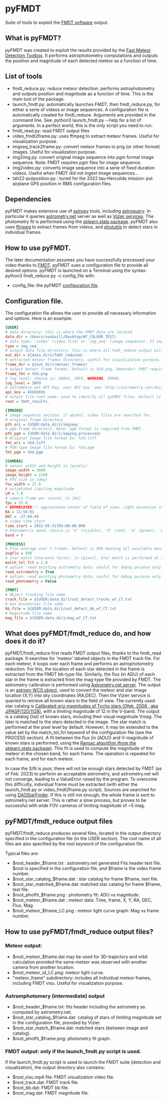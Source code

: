 # pyFMDT

Suite of tools to exploit the [FMDT software](https://github.com/alsoc/fmdt) output.

## What is pyFMDT?

pyFMDT was created to exploit the results provided by the [Fast Meteor Detection Toolbox](https://github.com/alsoc/fmdt).
It performs astrophotometry computations and outputs the position and magnitude of each detected meteor as a function of time.

## List of tools

- fmdt_reduce.py: reduce meteor detection: performs astrophotometry and outputs position and magnitude as a function of time. This is the main tool of the package.
- launch_fmdt.py: automatically launches FMDT, then fmdt_reduce.py, for either a serie of videos or image sequences. A configuration file is automatically created for fmdt_reduce. Arguments are provided in the command line. See: python3 launch_fmdt.py --help for a list of arguments. In a perfect world, this is the only script you need to run.
- fmdt_read.py: read FMDT output files
- video_fmdt2frame.py: uses ffmpeg to extract meteor frames. Useful for visualization purpose.
- imgseq_track2frame.py: convert meteor frames to png (or other format) images. Useful for visualization purpose.
- img2img.py: convert original image sequence into pgm format image sequence. Note: FMDT requires pgm files for image sequence.
- img2video.py: converts image sequence into a serie of fixed duration videos. Useful when FMDT did not ingest image sequences...
- tah22-putposition.py : tuned for the 2022 tau-Herculids mission: put airplane GPS position in RMS configuration files.

## Dependencies

pyFMDT makes extensive use of [astropy](https://www.astropy.org/) tools, including [astroquery](https://astroquery.readthedocs.io/en/latest/).
In particular it queries [astrometry.net](https://nova.astrometry.net/) server as well as [Vizier services](https://astroquery.readthedocs.io/en/latest/vizier/vizier.html). The photometry fit is performed using the [sklearn.stats package](https://scikit-learn.org/stable/modules/generated/sklearn.linear_model.RANSACRegressor.html).
pyFMDT also uses [ffmpeg](https://ffmpeg.org/) to extract frames from videos, and [photutils](https://photutils.readthedocs.io/en/stable/) to detect stars in individual frames.

## How to use pyFMDT.
The later documentation assumes you have successfully processed your video thanks to [FMDT](https://github.com/alsoc/fmdt).
pyFMDT sues a configuration file to provide all desired options.
pyFMDT is launched on a Terminal using the syntax:
	python3 fmdt_reduce.py -c config_file
with:
- config_file: the pyFMDT [configuration file](#header-configuration-file).

## Configuration file.

The configuration file allows the user to provide all necessary information and options. Here is an example:

```ini
[USER]
# data directory: this is where the FMDT data are located
data_dir = /Users/vaubaill/Desktop/W7_COLOUR_TEST/
# data type: 'video' (video file) or 'img_seq' (image sequence). If img_seq an IMGSEQ section MUST exist.
type = img_seq
# output data file directory: this is where all fmdt_reduce output will go.
out_dir = ${data_dir}/fmdt_reduced/
# extracted meteor frames directory. useful for visualization purpose.
frame_dir = ${out_dir}/meteor_frames/
# output meteor frame format. Default is %5d.png. Reminder: FMDT requires %5d.pgm input file format.
frame_fmt = %5d.png
# log level: choice is: DEBUG, INFO, WARNING, ERROR.
log_level = INFO
# astrometry.net API key: your API key. see: http://astrometry.net/doc/net/api.html
api_key = XXXXXXXX
# output file root name: used to identify all pyFMDT files. Default is ''.
root = fmdt_results_

[IMGSEQ]
# image sequence section: if absent, video files are searched for.
# original frame directory
pth_ori = {USER:data_dir}/imgseq/
# pgm frame directory. Note: pgm format is required from FMDT.
pth_pgm = {USER:data_dir}/imgseq_processed/
# Original Image file format Ex: %5d.tiff
fmt_ori = %5d.tiff
# PGM type Image file format Ex: %5d.pgm
fmt_pgm = %5d.pgm

[CAMERA]
# sensor width and height in [pixels]
image_width = 3840
image_height = 2160
# FOV size in [deg]
fov_width = 27.0
# estimtated limiting magnitude
LM = 7.0
# camera frame per second, in [Hz]
fps = 25.0
# DEPRECATED!!! approximate center of field of view: right Ascension in HH:MM:SS and Declination in DEG
RA = 11:56:01
DEC = -27:44:49
# video time start
time_start = 2022-05-31T05:00:00.000
# Photometric band. choice is 'V' (visible), 'R' (red), 'G' (green), 'B' (Blue)
band = V

[PROCESS]
# Flux average over n frames. Default is 999 meaning all available measurements of an object will be considered. This is used to make photometry calibration more robust.
avgflx = 999
# star match tolerance factor, in [pixel]. Star match is performed at the pixel resolution level, unless this factor is greater than 1. Default is 1.0.
match_tol_fct = 2.0
# option: read existing astrometry data: useful for debug purpose only. Default is False.
read_astrometry = True
# option: read existing photometry data: useful for debug purpose only (True/False). Default is False.
read_photometry = False

[FMDT]
# Object tracking file name
track_file = ${USER:data_dir}/out_detect_tracks_w7_CT.txt
# box boundaries file name
bb_file = ${USER:data_dir}/out_detect_bb_w7_CT.txt
# magnitude file name
mag_file = ${USER:data_dir}/mag_w7_CT.txt
```

## What does pyFMDT/fmdt_reduce do, and how does it do it?

pyFMDT/fmdt_reduce first reads FMDT output files, thanks to the fmdt_read package.
It searches for 'meteor' labeled objects in the FMDT track file.
For each meteor, it loops over each frame and performs an astrophotometry reduction.
For this, the location of each star detected in the frame is extracted from the FMDT bb-type file.
Similarly, the flux (in ADU) of each star in the frame is extracted from the mag-type file provided by FMDT.
The astrometry calibration is performed using [Astrometry.net server](https://nova.astrometry.net).
The output is an [astropy WCS object](https://docs.astropy.org/en/stable/wcs/index.html), used to convert the meteor and star image location (X,Y) into sky coordinates (RA,DEC).
Then the Vizier service is queried to retrieve all known stars in the field of view.
The currently used star catalog is [Calibrated griz magnitudes of Tycho stars (Ofek, 2008 ; aka J/PASP/120/1128)](https://vizier.cds.unistra.fr/viz-bin/VizieR-3?-source=J/PASP/120/1128), with a limiting magnitude of 12 in the V-band.
The output is a catalog (list) of known stars, including their visual magnitude Vmag.
The later is matched to the stars detected in the image. 
The star match is performed at the pixel level by default. However, it may be extended to the value set by the match_tol_fct keyword of the configuration file (see the PROCESS section).
A fit between the flux (in [ADU]) and V-magnitude of known stars is performed, using the [Ransac algorithm (from the sklearn.stats package)](https://scikit-learn.org/stable/modules/generated/sklearn.linear_model.RANSACRegressor.html).
This fit is used to compute the magnitude of the meteor in the chosen band, for each frame.
The operation is repeated for each frame, and for each meteor.

In case the S/N is poor, there will not be enough stars detected by FMDT (as of Feb. 2023) to perform an acceptable astrometry, and astrometry.net will not converge, leading to a ValueError raised by the program.
To overcome this difficulty, individual frame must be extracted (with either the launch_fmdt.py or video_fmdt2frame.py script). Sources are searched for using [DAOStarFinder](https://photutils.readthedocs.io/en/stable/detection.html).
If this is still not enough, the whole frame is sent to astrometry.net server. This is rather a slow process, but proves to be successful with wide FOV cameras of limiting magnitude of ~5 mag.

## pyFMDT/fmdt_reduce output files

pyFMDT/fmdt_reduce produces several files, located in the output directory specified in the configuration file (in the USER section).
The root name of all files are also specified by the root keyword of the configuration file.

Typical files are:
- \$root_header_\$frame.txt : astrometry.net generated Fits header text file. $root is specified in the configuration file, and $frame is the video frame number.
- \$root_star_catalog_\$frame.dat : star catalog for frame $frame, text file.
- \$root_star_matched_\$frame.dat: matched star catalog for frame $frame, text file.
- \$root_photfit_\$frame.png : photometry fit: ADU vs magnitude.
- \$root_meteor_\$frame.dat : meteor data: Time, frame, X, Y, RA, DEC, Flux, Mag.
- \$root_meteor_\$frame_LC.png : meteor light curve graph: Mag vs frame number.

## How to use pyFMDT/fmdt_reduce output files?

### Meteor output:

- \$root_meteor_\$frame.dat may be used for 3D-trajectory and orbit calculation provided the same meteor was observed with another camera from another location.
- \$root_meteor_id_LC.png: meteor light curve.
- "meteor_frame" subdirectory: includes all individual meteor frames, including FMDT visu. Useful for visualization purpose.

### Astromphotomery (intermediate) output
- \$root_header_\$frame.txt: fits header including the astrometry as computed by astrometry.net.
- \$root_star_catalog_\$frame.dat: catalog of stars of limiting magnitude set in the configuration file, provided by Vizier.
- \$root_star_match_\$frame.dat: matched stars (between image and catalog).
- \$root_photfit_\$frame.png: photometry fit graph.

### FMDT output: only if the launch_fmdt.py script is used.
If the launch_fmdt.py script is used to launch the FMDT suite (detection and visualization), the output directory also contains:
- \$root_visu.mp4 file: FMDT visualization video file.
- \$root_track.dat: FMDT track file.
- \$root_bb.dat: FMDT bb file.
- \$root_mag.dat: FMDT magnitude file.
